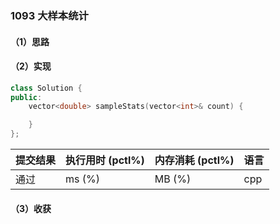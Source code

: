 ### 1093 大样本统计

#### （1）思路

#### （2）实现

```cpp
class Solution {
public:
    vector<double> sampleStats(vector<int>& count) {

    }
};
```

| 提交结果 | 执行用时 (pctl%) | 内存消耗 (pctl%) | 语言 |
|:---------|:-----------------|:-----------------|:-----|
| 通过     |  ms (%)   |  MB (%)  | cpp  |

#### （3）收获
